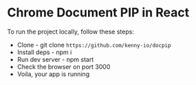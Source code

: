 # Chrome Document PIP in React

To run the project locally, follow these steps:

- Clone - git clone `https://github.com/kenny-io/docpip`
- Install deps - npm i
- Run dev server - npm start
- Check the browser on port 3000
- Voila, your app is running
